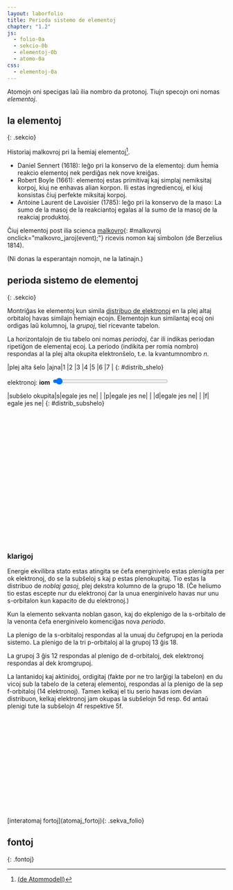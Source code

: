 ```yaml
---
layout: laborfolio
title: Perioda sistemo de elementoj
chapter: "1.2"
js:
  - folio-0a
  - sekcio-0b
  - elementoj-0b
  - atomo-0a
css:
  - elementoj-0a
---
```


Atomojn oni specigas laŭ ilia nombro da protonoj. Tiujn specojn oni nomas *elementoj*.

## la elementoj
{: .sekcio}

Historiaj malkovroj pri la ĥemiaj elementoj[^C1].

- Daniel Sennert (1618): leĝo pri la konservo de la elementoj: dum ĥemia reakcio elementoj nek perdiĝas nek nove kreiĝas.
- Robert Boyle (1661): elementoj estas primitivaj kaj simplaj nemiksitaj korpoj, kiuj ne enhavas alian korpon. Ili estas ingrediencoj, el kiuj konsistas ĉiuj perfekte miksitaj korpoj.
- Antoine Laurent de Lavoisier (1785): leĝo pri la konservo de la maso: La sumo de la masoj de la reakciantoj egalas al la sumo de la masoj de la reakciaj produktoj.


Ĉiuj elementoj post ilia scienca [malkovro](#malkovroj){: #malkovroj onclick="malkovro_jaroj(event);"} ricevis 
nomon kaj simbolon (de Berzelius 1814).

<script>
lanĉe(()=>{
    const el = ĝi("#elisto");
    for (let e=1; e<21; e++) {
        el.append(kreu("span",{class: "kadro"},e))
    }
    el.append("...");
});


function malkovro_jaroj() {
    const el = ĝi("#elisto");
    const malkovroj = Elemento.laŭ_jaro().entries();
    for (e of el.children) {
        const mk = malkovroj.next().value[1];
        e.innerHTML = `${mk[0]}: <b>?</b>`;
        atributoj(e, { "data": mk[1] });
        kiam_klako(e, (event) => {
            const d = event.currentTarget;
            //const s = d.getAttribute("data");
            const elm = Elemento.smb(mk[1]);
            d.innerHTML = `${mk[0]}: <i>${elm.nomo}</i> (<span class="simb">${elm.simbolo}</span>)`;
        }); // ...klako
    } // for
}

/*
function malkovro_elementoj() {
    const el = ĝi("#elisto");
    const malkovroj = Elemento.laŭ_jaro().entries();
    for (e of el.children) {
        const mk = malkovroj.next().value;
        e.innerHTML = `${j}: <b>?>/b>`;
        const nomo = Elemento.smb(mk[1]).nomo;
        e.innerHTML = `${mk[0]}: <i>${nomo}</i> (<span class="simb">${mk[1]}</span>)`;
    }
}
*/


function simbolo(event) {
    const el = ĝi("#elisto");
    for (e of el.children) {
        //console.log(e.textContent)
        const n = parseInt(e.textContent);
        if (n) {
            const element = Elemento.nro(n);
            e.textContent = '';
            e.append(
                kreu("sup",{},n),
                kreu("span",{class: "simb"},element.simbolo)
            );
            atributoj(e,{title: element.nomo});
        }
    }
}
</script>
<style>
    #elisto .kadro {
        border: 1px solid black;
        background-color: #cce8ff;
        /* width: 3em;*/
        min-width: 2em;
        height: 2em;
        display: inline-block;
        padding-left: .5em;
        padding-right: .5em;
        margin-right: .3em;
        margin-bottom: .3em;
    }
    #elisto .simb {
        font-weight: bold;
        font-size: 18px;
    }
</style>
<div id="elisto"></div>
(Ni donas la esperantajn nomojn, ne la latinajn.)

<!--
H: hidrogeno, He: heliumo, Li: litio, Be: berilio, B: boro, C: karbono,
N: nitrogeno, O: oksigeno, F: fluoro, Ne: neono ktp.
-->


## perioda sistemo de elementoj
{: .sekcio}

Montriĝas ke elementoj kun simila [distribuo de elektronoj](elektrondistribuo) en la plej altaj orbitaloj 
havas similajn ĥemiajn ecojn. Elementojn kun similantaj ecoj oni ordigas laŭ kolumnoj,
la *grupoj*, tiel ricevante tabelon.

La horizontalojn de tiu tabelo oni nomas *periodoj*, ĉar ili indikas periodan ripetiĝon
de elementaj ecoj. La periodo (indikita per romia nombro) respondas al la plej alta okupita elektronŝelo, 
t.e. la kvantumnombro *n*.

<style>
    /*
    #spdf {
        display: grid;
        grid-template-columns: repeat(4,2em);
        grid-template-rows: auto;
        grid-template-areas: "h h h h" "n n n n";
    }
    #spdf .h {
        font-weight: bold;
    }
    */

  .emfazo_1 rect {
    fill: #000088 !important;
  }
  .emfazo_1 text {
    fill: white !important;
  }  

</style>    
<div id="spdf">
<!--
  <span class="h">s</span><span class="h">p</span><span class="h">d</span><span class="h">f</span>
  <span id="o_s">1</span><span id="o_p">-</span><span id="o_d">-</span><span id="o_f">-</span>
  -->
</div>

|plej alta ŝelo     |ajna|1 |2 |3 |4 |5 |6 |7 |
{: #distrib_shelo}

<label for="elektronoj">elektronoj:</label> <b><span id="elektronoj_info">iom</span></b>
<input type="range" id="elektronoj" style="width: 20em; max-width: 80%" min="0" max="32" value="1" onchange="aktualigo_ss()" oninput="aktualigo_ss()">

|subŝelo okupita|s|egale jes ne|
|               |p|egale jes ne|
|               |d|egale jes ne|
|               |f| egale jes ne|
{: #distrib_subshelo}


<div id="e_distrib"></div>

<script>
    let elementoj_tab = [];

    function tab_distrib() {
        //const dtab = ĝi("#distrib");

        // ebligu elekton de ŝelo
        const ŝeloj = ĝi("#distrib_shelo tr:first-of-type");
        for (const ch of ŝeloj.children) {
            if (ch !== ŝeloj.children.item(0)) {
                const v = ch.textContent.trim();
                const id = "ŝelo_"+v;
                const checked = (v == 1)? "checked" : "";
                ch.innerHTML = `<input type="radio" id="${id}" name="ŝelo" value="${v}" ${checked}></input><label for="${id}">${v}</label>`;
                kiam_klako(ch,aktualigo_ss);
            }
        }


        // ebligu elekton de subŝelo
        const sŝeloj = ĉiuj("#distrib_subshelo td:nth-child(2)");        
        for (const ch of sŝeloj) {
            const v = ch.textContent;
            ch1 = ch.nextElementSibling;
            let html = '';
            for (opt of ['egale','jes','ne']) {
                const checked = (opt == 'egale')? "checked" : "";
                html += `<input type="radio" id="ss_${v}_${opt}" name="ss_${v}" value="${opt}" ${checked}></input>`
                html += `<label for="ss_${v}_${opt}">${opt}</label>`
            } // for opt
            ch1.innerHTML = html;
        } // for ch
        kiam_klako("#distrib_subshelo input",aktualigo_ss);                    
    }
    

    // aktualigu la emfazon de elementoj elektitaj per ŝelo, subŝelo, elektronnombro
    function aktualigo_ss() {
        const ŝelo = ĝi("input[name='ŝelo']:checked");
        const ss_s = ĝi("input[name='ss_s']:checked");
        const ss_p = ĝi("input[name='ss_p']:checked");
        const ss_d = ĝi("input[name='ss_d']:checked");
        const ss_f = ĝi("input[name='ss_f']:checked");

        function edistr(smb,ŝ,sŝ,ne) {
            if (ŝ == 0 && ne==0 
                && ss_s.value == 'egale' && ss_p.value == 'egale'
                && ss_d.value == 'egale' && ss_f.value == 'egale') { 
                return true;
            }

            return Elemento.e_distr(smb,ŝ,sŝ,ne);

            // en ĉiu alia kazo
            return false;
        }

        let ŝv = 0;
        if (ŝelo && ŝelo.value >= 1 && ŝelo.value <=7) {
            ŝv = ŝelo.value;
        }

        // nombro da maksimuma elektronoj dependas de la ŝelo/periodo 
        const n_e = [32,2,8,8,18,18,32,32][ŝv];
        const enro = ĝi("#elektronoj");
        const einf = ĝi("#elektronoj_info");

        // console.log(ŝv+'-'+sŝv);
        // nombro da elektronoj dependas de la subŝelo...
        // laŭbezone adaptu la maksimumon de elektrono-elektilo
        atributoj(enro,{
            max: n_e, 
            value: Math.min(enro.value,n_e)
        });
        /*
        if (sŝv) {
            enro.removeAttribute("disabled");
        } else {
            enro.setAttribute("disabled","disabled");
        }
        */

        einf.textContent = enro.value == 0? "iom" : enro.value;

        // valoroj por subŝeloj 0: egale, jes: 1, ne: -1
        const ss_val = {jes: 1, ne: -1, egale:0};
        const sŝv = [
            ss_val[ss_s.value],
            ss_val[ss_p.value],
            ss_val[ss_d.value],
            ss_val[ss_f.value]];        

        // trakuru elementojn kaj emfazu laŭ elekto
        for (const e of ĉiuj("#periodsistemo .elm")) {
            const smb = e.id.split('_')[1];
            if (edistr(smb,ŝv,sŝv,enro.value)) {
                emfazo(e);
            } else {
                malemfazo(e);
            }
        }
    }

    // aktualigu la informon pri la elektron-distribu de elektita elemento (teksto)
    function aktualigo_distrib(smb) {
        if (smb) {
            const nomo = Elemento.smb(smb).nomo;
            const distrib = Elemento.e_distribuo(smb)
                .replace(/([spdf])(\d\d?)/g,'$1<sup>$2</sup>');
            ĝi("#e_distrib").innerHTML = `distribuo de <i>${nomo}</i> (<strong>${smb}</strong>): ${distrib}`
        } else {
            ĝi("#e_distrib").textContent = ''; // malplenigu
        }
    }


  lanĉe (() => {
    const ps = ĝi("#periodsistemo");
    Elemento.periodsistemo(ps,false,(de_smb,al_smb) => {
        malemfazo(ĝi(`#ps_${de_smb}`),"emfazo_1");
        aktualigo_distrib(al_smb);                
        if (al_smb) emfazo(ĝi(`#ps_${al_smb}`),"emfazo_1");
    });
    tab_distrib();

    // ŝargu apartan element-tabelon kun elektrondistribuoj...
    Elemento.json_element_tabelo((elmTab) => {
        //valTab = Elemento.laŭ_ŝelo(elmTab);
        elementoj_tab = elmTab;
        aktualigo_ss();
    });
  });
</script>

<style>
  .emfazo rect {
    fill: #5353FF; /* #9370DB */
  }
  .emfazo text.smb {
    fill: white;
  }
</style>
<svg id="periodsistemo"
    version="1.1" 
    xmlns="http://www.w3.org/2000/svg" 
    xmlns:xlink="http://www.w3.org/1999/xlink"
    width="100%"
    viewBox="0 0 195 115"
    tabindex="0">
</svg>

### klarigoj 

Energie ekvilibra stato estas atingita se ĉefa energinivelo estas plenigita per ok elektronoj, do se
la subŝeloj s kaj p estas plenokupitaj. Tio estas la distribuo de *noblaj gasoj*, plej dekstra kolumno de la grupo 18. 
(Ĉe heliumo tio estas escepte nur du elektronoj ĉar la unua energinivelo havas nur unu s-orbitalon kun kapacito de du elektronoj.)

Kun la elemento sekvanta noblan gason, kaj do ekplenigo de la s-orbitalo de la venonta ĉefa energinivelo
komenciĝas nova *periodo*. 

La plenigo de la s-orbitaloj respondas al la unuaj du ĉefgrupoj en la perioda sistemo. La plenigo de la 
tri p-orbitaloj al la grupoj 13 ĝis 18.

La grupoj 3 ĝis 12 respondas al plenigo de d-orbitaloj, 
dek elektronoj respondas al dek kromgrupoj.

La lantanidoj kaj aktinidoj, ordigitaj (fakte por ne tro larĝigi la tabelon) 
en du vicoj sub la tabelo de la ceteraj elementoj, 
respondas al la plenigo de la sep f-orbitaloj (14 elektronoj). Tamen kelkaj el tiu serio
havas iom devian distribuon, kelkaj elektronoj jam okupas la subŝelojn 5d resp. 6d antaŭ plenigi tute
la subŝelojn 4f respektive 5f.

<style>
    #perioda_sistemo {
        display: grid; 
        grid-template-rows: repeat(7,1.5em); 
        grid-template-columns: repeat(19,1.5em);
    }

    #perioda_sistemo_f {
        display: grid; 
        grid-template-rows: repeat(2,1.5em); 
        grid-template-columns: repeat(15,1.5em);
        margin-left: 4.5em;
        margin-top: 1em;
    }    
    
    #perioda_sistemo span {
        border: 1px solid black;
    }

    #perioda_sistemo span.c_prd,
    #perioda_sistemo_f span.c_prd  {
        border: none;
        text-align: center;
        padding-right: .5em;
    }

    #perioda_sistemo span.c_grp {
        border: none;
        text-align: center;
    }

    /* noblaj gasoj */
    #perioda_sistemo .c_ng {
        border-left: 2px dotted black;
        border-right: 2px dotted black;
    }
    #perioda_sistemo .c_s.c_ng {
        border-top: 2px dotted black;
    }
    #perioda_sistemo span:last-child.c_ng {
        border-bottom: 2px dotted black;
    }

    #perioda_sistemo .c_s {
        background-color: bisque;
    }

    #perioda_sistemo .c_p {
        background-color: darksalmon;
    }

    #perioda_sistemo .c_d {
        background-color: lightblue;
    }

    #perioda_sistemo_f .c_f {
        background-color: moccasin;
        border: 1px solid black;
    }



</style>
<div id="perioda_sistemo"></div>
<div id="perioda_sistemo_f"></div>

<script>
function perioda_sistemo() {
    const ps = ĝi("#perioda_sistemo");
    const ps_f = ĝi("#perioda_sistemo_f");
    const romia = (n) => { return ['0','I','II','III','IV','V','VI','VII'][n] };

    // grupnumeroj
    for (let g =1; g<=18; g++) {
        const r = (g==1 || g==18)? 1 : ((g>2 && g<13)? 4 : 2);
        ps.append(kreu("span",{
                class: 'c_grp',
                style: `grid-column-start:${g+1};grid-row-start:${r}`
            }, g));
    } 

    const ss = atommodelo.subŝeloIteraciilo();
    let result = ss.next();
    
    while (!result.done) {
        const n = result.value[0];
        const l = result.value[1];
        // nombro de orbitaloj sur subŝelo estas
        // 2 * l + 1, ĉar m: -l..+l
        const n_ele = 2 * (2*l+1);
        nl = atommodelo.subŝelo(result.value);
        //const subs = subŝeloj[l];

        if (l==0) { // Xs
            //komencu novan periodon
            ps.append(kreu("span",{
                class: 'c_prd',
                style: "grid-column-start:1;grid-row-start:"+(n+1)
            }, romia(n)));
        }

        // 1s - orbitalo
        if (nl == "1s") {
            ps.append(kreu("span",{
                class: "c_s",
                style: "grid-column-start:2;grid-row-start:2"
            }, "1s"));
            ps.append(kreu("span",{
                class: "c_s c_ng",
                style: "grid-column-start:19;grid-row-start:2"
            }, "1s"));
        // ceteraj s-orbitaloj
        } else if (l==0) { // Xs
            for (let i=0; i<n_ele; i++) {
                ps.append(kreu("span",{
                    class: 'c_s',
                    style: "grid-column-start:" + (i+2) + ";grid-row-start:" + (n+1)
                }, nl));
            } // for
        // p-orbitaloj
        } else if (l==1) { // Xp
            for (let i=0; i<n_ele; i++) {
                ps.append(kreu("span",{
                    class: i+1 == 6? 'c_p c_ng' : 'c_p',
                    style: "grid-column-start:" + (i+14) + ";grid-row-start:" + (n+1)
                }, nl));
            }
        // d-orbitaloj
        } else if (l==2) { // Xd
            for (let i=0; i<n_ele; i++) {
                ps.append(kreu("span",{
                    class: 'c_d',
                    style: "grid-column-start:" + (i+4) + ";grid-row-start:" + (n+2)
                }, nl));
            }        

        // f-orbitaloj
        } else if (l==3) { // Xf
            // periodo
            ps_f.append(kreu("span",{
                class: 'c_prd',
                style: "grid-column-start:1;grid-row-start:" + (n-3)
            }, romia(n+2)));

            for (let i=0; i<n_ele; i++) {
                ps_f.append(kreu("span",{
                    class: 'c_f',
                    style: "grid-column-start:" + (i+2) + ";grid-row-start:" + (n-3)
                }, nl));
            }
        }

        result = ss.next();
    }
}

perioda_sistemo();
</script>

<h2></h2>
[interatomaj fortoj](atomaj_fortoj){: .sekva_folio}

## fontoj
{: .fontoj}

[^C1]: [(de Atommodell)](https://www.chemie.de/lexikon/Atommodell.html#:~:text=Ein%20Atommodell%20ist%20ein%20Modell,erkl%C3%A4ren%2C%20wurden%20aber%20auch%20komplizierter.)